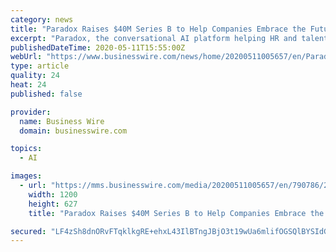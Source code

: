 ```yaml
---
category: news
title: "Paradox Raises $40M Series B to Help Companies Embrace the Future of Work with Conversational AI"
excerpt: "Paradox, the conversational AI platform helping HR and talent teams automate administrative tasks and deliver real-time candidate and employee communi"
publishedDateTime: 2020-05-11T15:55:00Z
webUrl: "https://www.businesswire.com/news/home/20200511005657/en/Paradox-Raises-40M-Series-Companies-Embrace-Future"
type: article
quality: 24
heat: 24
published: false

provider:
  name: Business Wire
  domain: businesswire.com

topics:
  - AI

images:
  - url: "https://mms.businesswire.com/media/20200511005657/en/790786/23/paradox-hq.jpg"
    width: 1200
    height: 627
    title: "Paradox Raises $40M Series B to Help Companies Embrace the Future of Work with Conversational AI"

secured: "LF4zSh8dnORvFTqklkgRE+ehxL43IlBTngJBjO3t19wUa6mlifOGSQlBYSIdGQowXZ6R1PMPC1ME0qS8x0P2HPi7jE/NXWIoSWXXnJgqKoSYRIndChKCDGvCERXPDP99B9JTu3RMkl8rilcqBsCFNMmR8h32Vp+Im2zn6kL0puD9E0iznkuIRYVFfoQeOZ3SjpveMji2u9CAAiUToHza5K3t9Cv1LV3AZ7isblu6EXG3XFf8PQUE9rYcn6uCIN+1EgTilvkWLFyzRBCHIMQJ1lOcGe+j8Bnvp9W4RPw/nKoV6cgB7NsyWwPNc8JGDlRb;qQmc/mTdGHybJghS62XvYw=="
---
```


